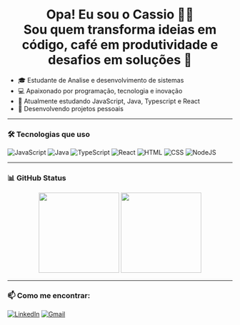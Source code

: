<h1 align="center">Opa! Eu sou o Cassio 👋😀<br>Sou quem transforma ideias em código, café em produtividade e desafios em soluções 🚀</h1>



- 🎓 Estudante de Analise e desenvolvimento de sistemas
- 💻 Apaixonado por programação, tecnologia e inovação
- 🌱 Atualmente estudando JavaScript, Java, Typescript e React 
- 🚀 Desenvolvendo projetos pessoais 

---

### 🛠️ Tecnologias que uso

![JavaScript](https://img.shields.io/badge/JavaScript-F7DF1E?logo=javascript&logoColor=black&style=for-the-badge)
![Java](https://img.shields.io/badge/Java-007396?logo=oracle&logoColor=white&style=for-the-badge)
![TypeScript](https://img.shields.io/badge/TypeScript-3178C6?logo=typescript&logoColor=white&style=for-the-badge)
![React](https://img.shields.io/badge/React-20232A?logo=react&logoColor=61DAFB&style=for-the-badge)
![HTML](https://img.shields.io/badge/HTML5-E34F26?logo=html5&logoColor=white&style=for-the-badge)
![CSS](https://img.shields.io/badge/CSS3-1572B6?logo=css3&logoColor=white&style=for-the-badge)
![NodeJS](https://img.shields.io/badge/Node.js-339933?logo=node.js&logoColor=white&style=for-the-badge)


---

### 📊 GitHub Status

<div align="center">
  <img height="180em" src="https://github-readme-stats.vercel.app/api?username=CassioPassosP&show_icons=true&theme=radical" />
  <img height="180em" src="https://github-readme-stats.vercel.app/api/top-langs/?username=CassioPassosP&layout=compact&theme=radical" />
</div>

---

### 📫 Como me encontrar:

[![LinkedIn](https://img.shields.io/badge/LinkedIn-blue?style=for-the-badge&logo=linkedin)](https://www.linkedin.com/in/cassio-passos-pereira-3b1aa0192/)
[![Gmail](https://img.shields.io/badge/Gmail-red?style=for-the-badge&logo=gmail&logoColor=white)](mailto:contatocomcassioo@gmail.com)
